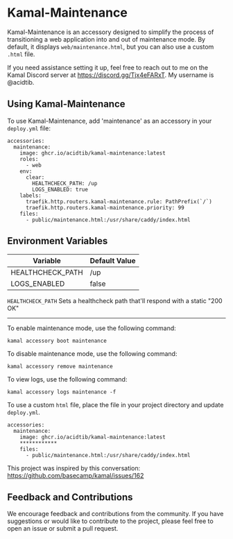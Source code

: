 # Kamal-Maintenance

Kamal-Maintenance is an accessory designed to simplify the process of transitioning a web application into and out of maintenance mode. By default, it displays `web/maintenance.html`, but you can also use a custom `.html` file. 

If you need assistance setting it up, feel free to reach out to me on the Kamal Discord server at https://discord.gg/Tjx4eFARxT. My username is @acidtib.

## Using Kamal-Maintenance

To use Kamal-Maintenance, add 'maintenance' as an accessory in your `deploy.yml` file:
```
accessories:
  maintenance:
    image: ghcr.io/acidtib/kamal-maintenance:latest
    roles:
      - web
    env:
      clear:
        HEALTHCHECK_PATH: /up
        LOGS_ENABLED: true
    labels:
      traefik.http.routers.kamal-maintenance.rule: PathPrefix(`/`)
      traefik.http.routers.kamal-maintenance.priority: 99
    files:
      - public/maintenance.html:/usr/share/caddy/index.html
```

## Environment Variables

| Variable | Default Value |
| --- | --- |
| HEALTHCHECK_PATH | /up |
| LOGS_ENABLED | false |


`HEALTHCHECK_PATH`
Sets a healthcheck path that'll respond with a static "200 OK"

---

To enable maintenance mode, use the following command:
```
kamal accessory boot maintenance
```

To disable maintenance mode, use the following command:
```
kamal accessory remove maintenance
```

To view logs, use the following command:
```
kamal accessory logs maintenance -f
```

To use a custom `html` file, place the file in your project directory and update `deploy.yml`.
```
accessories:
  maintenance:
    image: ghcr.io/acidtib/kamal-maintenance:latest
    ************
    files:
      - public/maintenance.html:/usr/share/caddy/index.html
```

This project was inspired by this conversation: https://github.com/basecamp/kamal/issues/162

## Feedback and Contributions

We encourage feedback and contributions from the community. If you have suggestions or would like to contribute to the project, please feel free to open an issue or submit a pull request.
